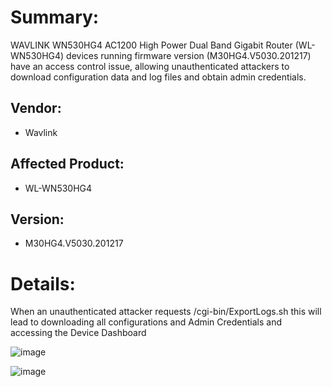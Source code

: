 # Summary:
WAVLINK WN530HG4 AC1200 High Power Dual Band Gigabit Router (WL-WN530HG4) devices running firmware version (M30HG4.V5030.201217) have an access control issue, allowing unauthenticated attackers to download configuration data and log files and obtain admin credentials.

## Vendor:
* Wavlink

## Affected Product:
* WL-WN530HG4

## Version:
* M30HG4.V5030.201217


# Details:
When an unauthenticated attacker requests /cgi-bin/ExportLogs.sh this will lead to downloading all configurations and Admin Credentials and accessing the Device Dashboard

![image](https://files.gitbook.com/v0/b/gitbook-x-prod.appspot.com/o/spaces%2FNXCJWNoU0PexwJ6yBpmG%2Fuploads%2FWBbBRpghb8E5OUvJAZsU%2Fcve1.png?alt=media&token=8d1d548c-465d-43a7-a10a-d00af0c2d6b9)

![image](https://user-images.githubusercontent.com/94288990/216494855-abdea904-a895-4533-8ca6-5c7b2b2a0959.png)
